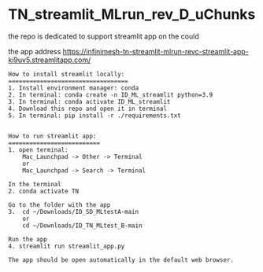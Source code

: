 # TN_streamlit_MLrun_rev_D_uChunks
the repo is dedicated to support streamlit app on the could

the app address
https://infinimesh-tn-streamlit-mlrun-revc-streamlit-app-ki9uv5.streamlitapp.com/

```
How to install streamlit locally:
==================================
1. Install environment manager: conda
2. In terminal: conda create -n ID_ML_streamlit python=3.9
3. In terminal: conda activate ID_ML_streamlit
4. Download this repo and open it in terminal
5. In terminal: pip install -r ./requirements.txt


How to run streamlit app:
==========================
1. open terminal: 
    Mac_Launchpad -> Other -> Terminal
    or
    Mac_Launchpad -> Search -> Terminal

In the terminal
2. conda activate TN

Go to the folder with the app
3.  cd ~/Downloads/ID_SD_MLtestA-main
    or
    cd ~/Downloads/ID_TN_MLtest_B-main

Run the app
4. streamlit run streamlit_app.py

The app should be open automatically in the default web browser.
```
